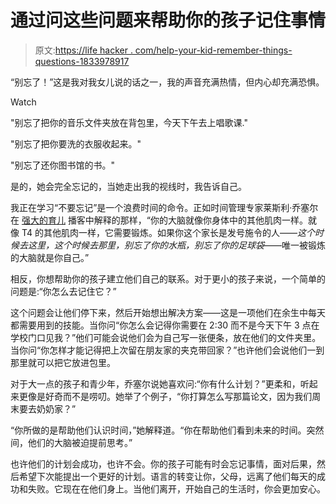 # 通过问这些问题来帮助你的孩子记住事情

> 原文:[https://life hacker . com/help-your-kid-remember-things-questions-1833978917](https://lifehacker.com/help-your-kid-remember-things-by-asking-these-questions-1833978917)

“别忘了！”这是我对我女儿说的话之一，我的声音充满热情，但内心却充满恐惧。

Watch

"别忘了把你的音乐文件夹放在背包里，今天下午去上唱歌课."

"别忘了把你要洗的衣服收起来。"

"别忘了还你图书馆的书。"

是的，她会完全忘记的，当她走出我的视线时，我告诉自己。

我正在学习“不要忘记”是一个浪费时间的命令。正如时间管理专家莱斯利·乔塞尔在 [强大的育儿](https://mightyparenting.podbean.com/e/parenting-problem-the-surprising-solution-might-be-time-management-for-teens-leslie-josel-episode-21/) 播客中解释的那样，“你的大脑就像你身体中的其他肌肉一样。就像 T4 的其他肌肉一样，它需要锻炼。如果你这个家长是发号施令的人——*这个时候去这里，这个时候去那里，别忘了你的水瓶，别忘了你的足球袋*——唯一被锻炼的大脑就是你自己。”

相反，你想帮助你的孩子建立他们自己的联系。对于更小的孩子来说，一个简单的问题是:“你怎么去记住它？”

这个问题会让他们停下来，然后开始想出解决方案——这是一项他们在余生中每天都需要用到的技能。当你问“你怎么会记得你需要在 2:30 而不是今天下午 3 点在学校门口见我？”他们可能会说他们会为自己写一张便条，放在他们的文件夹里。当你问“你怎样才能记得把上次留在朋友家的夹克带回家？”也许他们会说他们一到那里就可以把它放进包里。

对于大一点的孩子和青少年，乔塞尔说她喜欢问:“你有什么计划？”更柔和，听起来更像是好奇而不是唠叨。她举了个例子，“你打算怎么写那篇论文，因为我们周末要去奶奶家？”

“你所做的是帮助他们认识时间，”她解释道。“你在帮助他们看到未来的时间。突然间，他们的大脑被迫提前思考。”

也许他们的计划会成功，也许不会。你的孩子可能有时会忘记事情，面对后果，然后希望下次能提出一个更好的计划。语言的转变让你，父母，远离了他们每天的成功和失败。它现在在他们身上。当他们离开，开始自己的生活时，你会更加安心。